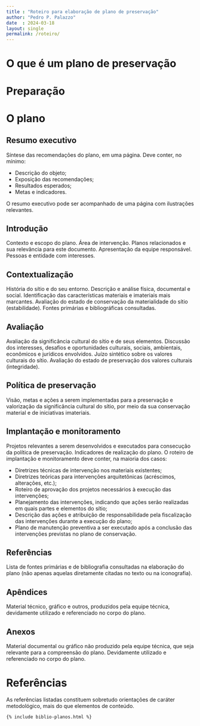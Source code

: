 ```yaml
---
title : "Roteiro para elaboração de plano de preservação"
author: "Pedro P. Palazzo"
date  : 2024-03-18
layout: single
permalink: /roteiro/
---
```


# O que é um plano de preservação #

# Preparação #

# O plano #

## Resumo executivo ##

Síntese das recomendações do plano, em uma página. Deve conter, no
mínimo:

- Descrição do objeto;
- Exposição das recomendações;
- Resultados esperados;
- Metas e indicadores.

O resumo executivo pode ser acompanhado de uma página com ilustrações
relevantes.

## Introdução ##

Contexto e escopo do plano. Área de intervenção. Planos relacionados e
sua relevância para este documento. Apresentação da equipe responsável.
Pessoas e entidade com interesses.

## Contextualização ##

História do sítio e do seu entorno. Descrição e análise física,
documental e social. Identificação das características materiais e
imateriais mais marcantes. Avaliação do estado de conservação da
materialidade do sítio (estabilidade). Fontes primárias e bibliográficas
consultadas.

## Avaliação ##

Avaliação da significância cultural do sítio e de seus elementos.
Discussão dos interesses, desafios e oportunidades culturais, sociais,
ambientais, econômicos e jurídicos envolvidos. Juízo sintético sobre os
valores culturais do sítio. Avaliação do estado de preservação dos
valores culturais (integridade).

## Política de preservação ##

Visão, metas e ações a serem implementadas para a preservação e
valorização da significância cultural do sítio, por meio da sua
conservação material e de iniciativas imateriais.

## Implantação e monitoramento ##

Projetos relevantes a serem desenvolvidos e executados para consecução
da política de preservação. Indicadores de realização do plano. O
roteiro de implantação e monitoramento deve conter, na maioria dos
casos:

- Diretrizes técnicas de intervenção nos materiais existentes;
- Diretrizes teóricas para intervenções arquitetônicas (acréscimos,
  alterações, etc.);
- Roteiro de aprovação dos projetos necessários à execução das
  intervenções;
- Planejamento das intervenções, indicando que ações serão realizadas em
  quais partes e elementos do sítio;
- Descrição das ações e atribuição de responsabilidade pela fiscalização
  das intervenções durante a execução do plano;
- Plano de manutenção preventiva a ser executado após a conclusão das
  intervenções previstas no plano de conservação.

## Referências ##

Lista de fontes primárias e de bibliografia consultadas na elaboração do
plano (não apenas aquelas diretamente citadas no texto ou na
iconografia).

## Apêndices ##

Material técnico, gráfico e outros, produzidos pela equipe técnica,
devidamente utilizado e referenciado no corpo do plano.

## Anexos ##

Material documental ou gráfico não produzido pela equipe técnica, que
seja relevante para a compreensão do plano. Devidamente utilizado e
referenciado no corpo do plano.


# Referências #

As referências listadas constituem sobretudo orientações de caráter
metodológico, mais do que elementos de conteúdo.

```{=html} 
{% include biblio-planos.html %}
```

